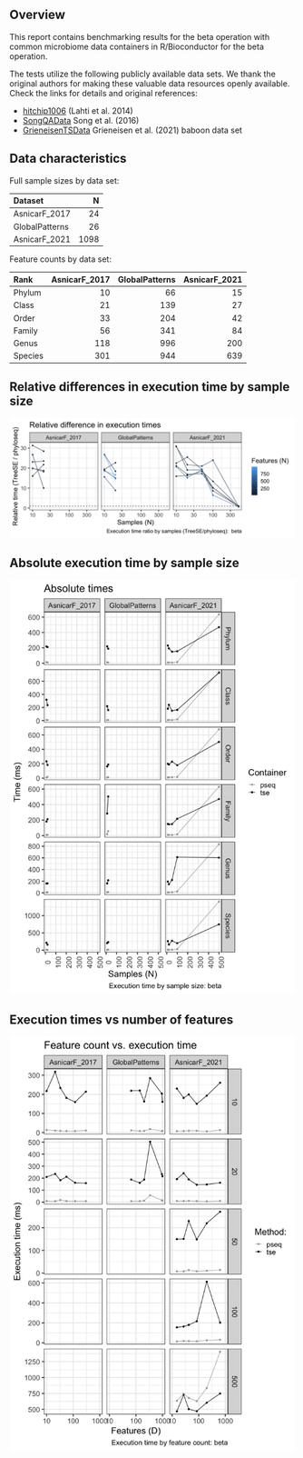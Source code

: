 ## Overview

This report contains benchmarking results for the beta operation with
common microbiome data containers in R/Bioconductor for the beta
operation.

The tests utilize the following publicly available data sets. We thank
the original authors for making these valuable data resources openly
available. Check the links for details and original references:

-   [hitchip1006](https://github.com/microbiome/miaTime/blob/master/R/data.R)
    (Lahti et al. 2014)
-   [SongQAData](https://microbiome.github.io/microbiomeDataSets/reference/SongQAData.html)
    Song et al. (2016)
-   [GrieneisenTSData](https://microbiome.github.io/microbiomeDataSets/reference/GrieneisenTSData.html)
    Grieneisen et al. (2021) baboon data set

## Data characteristics

Full sample sizes by data set:

<table>
<thead>
<tr class="header">
<th style="text-align: left;">Dataset</th>
<th style="text-align: right;">N</th>
</tr>
</thead>
<tbody>
<tr class="odd">
<td style="text-align: left;">AsnicarF_2017</td>
<td style="text-align: right;">24</td>
</tr>
<tr class="even">
<td style="text-align: left;">GlobalPatterns</td>
<td style="text-align: right;">26</td>
</tr>
<tr class="odd">
<td style="text-align: left;">AsnicarF_2021</td>
<td style="text-align: right;">1098</td>
</tr>
</tbody>
</table>

Feature counts by data set:

<table>
<thead>
<tr class="header">
<th style="text-align: left;">Rank</th>
<th style="text-align: right;">AsnicarF_2017</th>
<th style="text-align: right;">GlobalPatterns</th>
<th style="text-align: right;">AsnicarF_2021</th>
</tr>
</thead>
<tbody>
<tr class="odd">
<td style="text-align: left;">Phylum</td>
<td style="text-align: right;">10</td>
<td style="text-align: right;">66</td>
<td style="text-align: right;">15</td>
</tr>
<tr class="even">
<td style="text-align: left;">Class</td>
<td style="text-align: right;">21</td>
<td style="text-align: right;">139</td>
<td style="text-align: right;">27</td>
</tr>
<tr class="odd">
<td style="text-align: left;">Order</td>
<td style="text-align: right;">33</td>
<td style="text-align: right;">204</td>
<td style="text-align: right;">42</td>
</tr>
<tr class="even">
<td style="text-align: left;">Family</td>
<td style="text-align: right;">56</td>
<td style="text-align: right;">341</td>
<td style="text-align: right;">84</td>
</tr>
<tr class="odd">
<td style="text-align: left;">Genus</td>
<td style="text-align: right;">118</td>
<td style="text-align: right;">996</td>
<td style="text-align: right;">200</td>
</tr>
<tr class="even">
<td style="text-align: left;">Species</td>
<td style="text-align: right;">301</td>
<td style="text-align: right;">944</td>
<td style="text-align: right;">639</td>
</tr>
</tbody>
</table>

## Relative differences in execution time by sample size

![](../reports/beta_files/figure-markdown_strict/ratio-1.png)

## Absolute execution time by sample size

![](../reports/beta_files/figure-markdown_strict/abs_by_time-1.png)

## Execution times vs number of features

![](../reports/beta_files/figure-markdown_strict/multi_ex_time-1.png)
